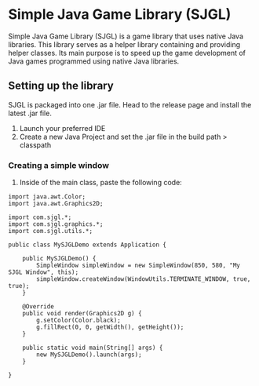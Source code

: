 # Simple Java Game Library (SJGL)
Simple Java Game Library (SJGL) is a game library that uses native Java libraries. This library serves as a helper library containing and providing helper classes. Its main purpose is to speed up the game development of Java games programmed using native Java libraries.

## Setting up the library
SJGL is packaged into one .jar file. Head to the release page and install the latest .jar file.
1. Launch your preferred IDE
2. Create a new Java Project and set the .jar file in the build path > classpath

### Creating a simple window
1. Inside of the main class, paste the following code: 
```
import java.awt.Color;
import java.awt.Graphics2D;

import com.sjgl.*;
import com.sjgl.graphics.*;
import com.sjgl.utils.*;

public class MySJGLDemo extends Application {

	public MySJGLDemo() {
		SimpleWindow simpleWindow = new SimpleWindow(850, 580, "My SJGL Window", this);
		simpleWindow.createWindow(WindowUtils.TERMINATE_WINDOW, true, true);
	}
	
	@Override
	public void render(Graphics2D g) {
		g.setColor(Color.black);
		g.fillRect(0, 0, getWidth(), getHeight());
	}
	
	public static void main(String[] args) {
		new MySJGLDemo().launch(args);
	}
	
}
```
